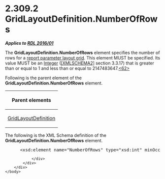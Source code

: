 <html dir="LTR" xmlns:mshelp="http://msdn.microsoft.com/mshelp" xmlns:ddue="http://ddue.schemas.microsoft.com/authoring/2003/5" xmlns:xlink="http://www.w3.org/1999/xlink" xmlns:tool="http://www.microsoft.com/tooltip">
    <head>
        <meta http-equiv="Content-Type" content="text/html; CHARSET=utf-8"></meta>
        <meta name="save" content="history"></meta>
        <title>2.309.2 GridLayoutDefinition.NumberOfRows</title>
        <xml>
            <mshelp:toctitle title="2.309.2 GridLayoutDefinition.NumberOfRows"></mshelp:toctitle>
            <mshelp:rltitle title="[MS-RDL]: GridLayoutDefinition.NumberOfRows"></mshelp:rltitle>
            <mshelp:keyword index="A" term="f6d96ca8-5f9c-4865-85c6-6808b77eb495"></mshelp:keyword>
            <mshelp:attr name="DCSext.ContentType" value="open specification"></mshelp:attr>
            <mshelp:attr name="AssetID" value="f6d96ca8-5f9c-4865-85c6-6808b77eb495"></mshelp:attr>
            <mshelp:attr name="TopicType" value="kbRef"></mshelp:attr>
            <mshelp:attr name="DCSext.Title" value="[MS-RDL]: GridLayoutDefinition.NumberOfRows" />
        </xml>
    </head>
    <body>
        <div id="header">
            <h1 class="heading">2.309.2 GridLayoutDefinition.NumberOfRows</h1>
        </div>
        <div id="mainSection">
            <div id="mainBody">
                <div id="allHistory" class="saveHistory"></div>
                <div id="sectionSection0" class="section" name="collapseableSection">
                    

<p><b><i>Applies to </i></b><a href="52ce3983-2bfc-4e72-9359-42aaf5fe4509.html"><b><i>RDL 2016/01</i></b></a></p>

<p>The <b>GridLayoutDefinition.NumberOfRows</b> element
specifies the number of rows for a <a href="b2482b3f-74ab-4ca8-a9e5-c07955011743.html#gt_96868796-6757-439e-ae5d-acd2caff00d3">report parameter layout grid</a>.
This element MUST be specified. Its value MUST be an <a href="176fbb59-c3e2-430c-b1bb-37fd15df813e.html">Integer</a> (<a href="https://go.microsoft.com/fwlink/?LinkId=90610">[XMLSCHEMA2]</a> section
3.3.17) that is greater than or equal to 1 and less than or equal to
2147483647.<a id="Appendix_A_Target_62"></a><a href="1fe5fd87-2de5-4b2c-b762-5a4fd1373621.html#Appendix_A_62" aria-label="Product behavior note 62">&lt;62&gt;</a></p>

<p>Following is the parent element of the <b>GridLayoutDefinition.NumberOfRows</b>
element.</p>

<table>
 <thead>
  <tr>
   <th>
   <p>Parent elements</p>
   </th>
  </tr>
 </thead>
 <tr>
  <td>
  <p><a href="39c5e577-1ade-458b-b838-f5336faf9fe7.html">GridLayoutDefinition</a></p>
  </td>
 </tr>
</table>

<p>The following is the XML Schema definition of the <b>GridLayoutDefinition.NumberOfRows</b>
element.</p>

<dl>
<dd>
<div><pre> &lt;xsd:element name=&quot;NumberOfRows&quot; type=&quot;xsd:int&quot; minOccurs=&quot;1&quot; /&gt;
</pre></div>
</dd></dl>


                </div>
            </div>
        </div>
    </body>
</html>